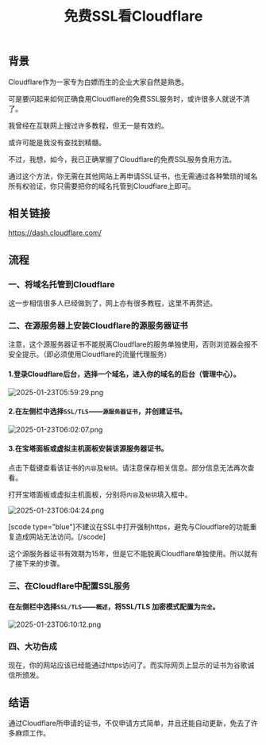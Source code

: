 ﻿---
published: 2025-01-23T14:12:00.000Z
title: 免费SSL看Cloudflare
slug: mianfeisslkancloudflare
description: 背景Cloudflare作为一家专为白嫖而生的企业大家自然是
tags: [随笔]
featured: false
draft: false
excerpt: 背景Cloudflare作为一家专为白嫖而生的企业大家自然是熟悉。可是要问起来如何正确食用Cloudflare的免费SSL服务时，或许很多人就说不清了。我曾经在互联网上搜过许多教程，但无一是有效的。或
---

## 背景

Cloudflare作为一家专为白嫖而生的企业大家自然是熟悉。



可是要问起来如何正确食用Cloudflare的免费SSL服务时，或许很多人就说不清了。



我曾经在互联网上搜过许多教程，但无一是有效的。



或许可能是我没有查找到精髓。



不过，我想，如今，我已正确掌握了Cloudflare的免费SSL服务食用方法。



通过这个方法，你无需在其他网站上再申请SSL证书，也无需通过各种繁琐的域名所有权验证，你只需要把你的域名托管到Cloudflare上即可。



## 相关链接

https://dash.cloudflare.com/



## 流程

### 一、将域名托管到Cloudflare

这一步相信很多人已经做到了，网上亦有很多教程，这里不再赘述。



### 二、在源服务器上安装Cloudflare的源服务器证书

注意，这个源服务器证书不能脱离Cloudflare的服务单独使用，否则浏览器会报不安全提示。（即必须使用Cloudflare的流量代理服务）



#### 1.登录Cloudflare后台，选择一个域名，进入你的域名的后台（管理中心）。

![2025-01-23T05:59:29.png](https://blog.cll.tw/usr/uploads/2025/08/1653899690.png)



#### 2.在左侧栏中选择`SSL/TLS`——`源服务器证书`，并创建证书。

![2025-01-23T06:02:07.png](https://blog.cll.tw/usr/uploads/2025/08/1336169833.png)



#### 3.在宝塔面板或虚拟主机面板安装该源服务器证书。

点击下载键查看该证书的`内容`及`秘钥`。请注意保存相关信息。部分信息无法再次查看。



打开宝塔面板或虚拟主机面板，分别将`内容`及`秘钥`填入框中。



![2025-01-23T06:04:24.png](https://blog.cll.tw/usr/uploads/2025/08/2095702968.png)



[scode type="blue"]不建议在SSL中打开强制https，避免与Cloudflare的功能重复造成网站无法访问。[/scode]



这个源服务器证书有效期为15年，但是它不能脱离Cloudflare单独使用。所以就有了接下来的步骤。



### 三、在Cloudflare中配置SSL服务



#### 在左侧栏中选择`SSL/TLS`——`概述`，将SSL/TLS 加密模式配置为`完全`。



![2025-01-23T06:10:12.png](https://blog.cll.tw/usr/uploads/2025/08/2591037880.png)



### 四、大功告成

现在，你的网站应该已经能通过https访问了。而实际网页上显示的证书为谷歌诚信所颁发。



## 结语

通过Cloudflare所申请的证书，不仅申请方式简单，并且还能自动更新，免去了许多麻烦工作。
